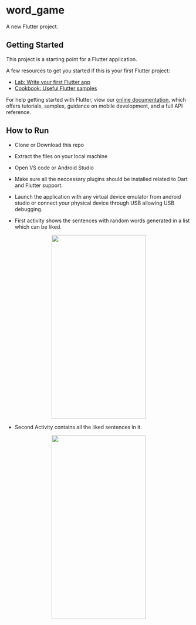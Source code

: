 # word_game

A new Flutter project.

## Getting Started

This project is a starting point for a Flutter application.

A few resources to get you started if this is your first Flutter project:

- [Lab: Write your first Flutter app](https://flutter.dev/docs/get-started/codelab)
- [Cookbook: Useful Flutter samples](https://flutter.dev/docs/cookbook)

For help getting started with Flutter, view our
[online documentation](https://flutter.dev/docs), which offers tutorials,
samples, guidance on mobile development, and a full API reference.

## How to Run
- Clone or Download this repo
- Extract the files on your local machine
- Open VS code or Android Studio
- Make sure all the neccessary plugins should be installed related to Dart and Flutter support.
- Launch the application with any virtual device emulator from android studio or connect your physical device through USB allowing USB debugging.


- First activity shows the sentences with random words generated in a list which can be liked.
<p align="center">
<img src="https://user-images.githubusercontent.com/25079911/61583046-4aab8980-ab50-11e9-947d-a4b46ba9ba5b.jpg" width="256" height="500">
</p>

- Second Activity contains all the liked sentences in it.
<p align="center">
<img src="https://user-images.githubusercontent.com/25079911/61583201-61eb7680-ab52-11e9-9edd-6b9f0887b9ef.jpg" width="256" height="500">
</p>
